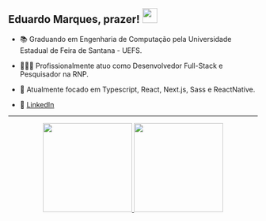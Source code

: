 ## Eduardo Marques, prazer! <img src="https://raw.githubusercontent.com/iampavangandhi/iampavangandhi/master/gifs/Hi.gif" width="30px"></h2>

- 📚 Graduando em Engenharia de Computação pela Universidade Estadual de Feira de Santana - UEFS.
- 👨🏽‍💻 Profissionalmente atuo como Desenvolvedor Full-Stack e Pesquisador na RNP.
- 🎯 Atualmente focado em Typescript, React, Next.js, Sass e ReactNative.

- 💼 <a href="https://www.linkedin.com/in/dukmarques/">LinkedIn</a>

---

<div align="center">
  <a href="https://github.com/dukmarques">
  <img height="180em" src="https://github-readme-stats.vercel.app/api?username=dukmarques&show_icons=true&include_all_commits=true&count_private=true"/>
  <img height="180em" src="https://github-readme-stats.vercel.app/api/top-langs/?username=dukmarques&layout=compact&langs_count=7"/>
</div>
